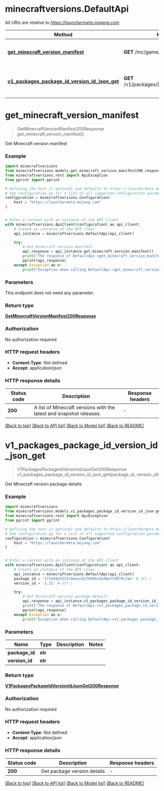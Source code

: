 # minecraftversions.DefaultApi

All URIs are relative to *https://launchermeta.mojang.com*

Method | HTTP request | Description
------------- | ------------- | -------------
[**get_minecraft_version_manifest**](DefaultApi.md#get_minecraft_version_manifest) | **GET** /mc/game/version_manifest.json | Get Minecraft version manifest
[**v1_packages_package_id_version_id_json_get**](DefaultApi.md#v1_packages_package_id_version_id_json_get) | **GET** /v1/packages/{packageId}/{versionId}.json | Get Minecraft version package details


# **get_minecraft_version_manifest**
> GetMinecraftVersionManifest200Response get_minecraft_version_manifest()

Get Minecraft version manifest

### Example


```python
import minecraftversions
from minecraftversions.models.get_minecraft_version_manifest200_response import GetMinecraftVersionManifest200Response
from minecraftversions.rest import ApiException
from pprint import pprint

# Defining the host is optional and defaults to https://launchermeta.mojang.com
# See configuration.py for a list of all supported configuration parameters.
configuration = minecraftversions.Configuration(
    host = "https://launchermeta.mojang.com"
)


# Enter a context with an instance of the API client
with minecraftversions.ApiClient(configuration) as api_client:
    # Create an instance of the API class
    api_instance = minecraftversions.DefaultApi(api_client)

    try:
        # Get Minecraft version manifest
        api_response = api_instance.get_minecraft_version_manifest()
        print("The response of DefaultApi->get_minecraft_version_manifest:\n")
        pprint(api_response)
    except Exception as e:
        print("Exception when calling DefaultApi->get_minecraft_version_manifest: %s\n" % e)
```



### Parameters

This endpoint does not need any parameter.

### Return type

[**GetMinecraftVersionManifest200Response**](GetMinecraftVersionManifest200Response.md)

### Authorization

No authorization required

### HTTP request headers

 - **Content-Type**: Not defined
 - **Accept**: application/json

### HTTP response details

| Status code | Description | Response headers |
|-------------|-------------|------------------|
**200** | A list of Minecraft versions with the latest and snapshot releases |  -  |

[[Back to top]](#) [[Back to API list]](../README.md#documentation-for-api-endpoints) [[Back to Model list]](../README.md#documentation-for-models) [[Back to README]](../README.md)

# **v1_packages_package_id_version_id_json_get**
> V1PackagesPackageIdVersionIdJsonGet200Response v1_packages_package_id_version_id_json_get(package_id, version_id)

Get Minecraft version package details

### Example


```python
import minecraftversions
from minecraftversions.models.v1_packages_package_id_version_id_json_get200_response import V1PackagesPackageIdVersionIdJsonGet200Response
from minecraftversions.rest import ApiException
from pprint import pprint

# Defining the host is optional and defaults to https://launchermeta.mojang.com
# See configuration.py for a list of all supported configuration parameters.
configuration = minecraftversions.Configuration(
    host = "https://launchermeta.mojang.com"
)


# Enter a context with an instance of the API client
with minecraftversions.ApiClient(configuration) as api_client:
    # Create an instance of the API class
    api_instance = minecraftversions.DefaultApi(api_client)
    package_id = '177e49d3233cb6eac42f0495c0a48e719870c2ae' # str | 
    version_id = '1.21' # str | 

    try:
        # Get Minecraft version package details
        api_response = api_instance.v1_packages_package_id_version_id_json_get(package_id, version_id)
        print("The response of DefaultApi->v1_packages_package_id_version_id_json_get:\n")
        pprint(api_response)
    except Exception as e:
        print("Exception when calling DefaultApi->v1_packages_package_id_version_id_json_get: %s\n" % e)
```



### Parameters


Name | Type | Description  | Notes
------------- | ------------- | ------------- | -------------
 **package_id** | **str**|  | 
 **version_id** | **str**|  | 

### Return type

[**V1PackagesPackageIdVersionIdJsonGet200Response**](V1PackagesPackageIdVersionIdJsonGet200Response.md)

### Authorization

No authorization required

### HTTP request headers

 - **Content-Type**: Not defined
 - **Accept**: application/json

### HTTP response details

| Status code | Description | Response headers |
|-------------|-------------|------------------|
**200** | Get package version details |  -  |

[[Back to top]](#) [[Back to API list]](../README.md#documentation-for-api-endpoints) [[Back to Model list]](../README.md#documentation-for-models) [[Back to README]](../README.md)

